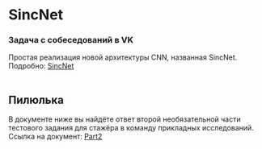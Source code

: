 # SincNet 
### Задача с собеседований в VK
Простая реализация новой архитектуры CNN, названная SincNet.
<br>
Подробно: [SincNet](https://arxiv.org/pdf/1808.00158.pdf)
<br>
<br>
## Пилюлька
В документе ниже вы найдёте ответ второй необязательной части тестового задания для стажёра в команду прикладных исследований.
Ссылка на документ: [Part2](https://docs.google.com/document/d/17YVjoC_EA5F1MCItddY6Gg5dRbpQoaTghrV0hXa2_94/edit?usp=sharing)
